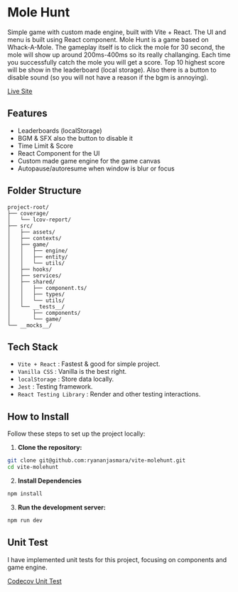 # Mole Hunt
Simple game with custom made engine, built with Vite + React. The UI and menu is built using React component. Mole Hunt is a game based on Whack-A-Mole. The gameplay itself is to click the mole for 30 second, the mole will show up around 200ms-400ms so its really challanging. Each time you successfully catch the mole you will get a score. Top 10 highest score will be show in the leaderboard (local storage). Also there is a button to disable sound (so you will not have a reason if the bgm is annoying).

[Live Site](https://vite-molehunt.netlify.app/)

## Features
- Leaderboards (localStorage)
- BGM & SFX also the button to disable it
- Time Limit & Score
- React Component for the UI
- Custom made game engine for the game canvas
- Autopause/autoresume when window is blur or focus

## Folder Structure
```
project-root/
├── coverage/
│   └── lcov-report/
├── src/
│   ├── assets/
│   ├── contexts/
│   ├── game/
│   │   ├── engine/
│   │   ├── entity/
│   │   └── utils/
│   ├── hooks/
│   ├── services/
│   ├── shared/
│   │   ├── component.ts/
│   │   ├── types/
│   │   └── utils/
│   └── __tests__/
│       ├── components/
│       └── game/
└── __mocks__/
```

## Tech Stack
- `Vite + React` : Fastest & good for simple project.
- `Vanilla CSS` : Vanilla is the best right.
- `localStorage` : Store data locally.
- `Jest` : Testing framework.
- `React Testing Library` : Render and other testing interactions.

## How to Install

Follow these steps to set up the project locally:

1. **Clone the repository:**
```sh
git clone git@github.com:ryananjasmara/vite-molehunt.git
cd vite-molehunt
```

2. **Install Dependencies**
```sh
npm install
```

3. **Run the development server:**
```sh
npm run dev
```

## Unit Test
I have implemented unit tests for this project, focusing on components and game engine.

[Codecov Unit Test](https://app.codecov.io/github/ryananjasmara/vite-molehunt/tree/master)
